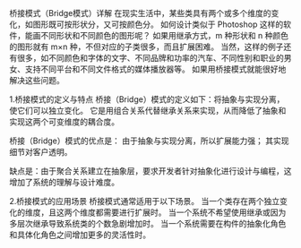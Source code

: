 桥接模式（Bridge模式）详解
在现实生活中，某些类具有两个或多个维度的变化，如图形既可按形状分，又可按颜色分。
如何设计类似于 Photoshop 这样的软件，能画不同形状和不同颜色的图形呢？
如果用继承方式，m 种形状和 n 种颜色的图形就有 m×n 种，不但对应的子类很多，而且扩展困难。
当然，这样的例子还有很多，如不同颜色和字体的文字、不同品牌和功率的汽车、不同性别和职业的男女、支持不同平台和不同文件格式的媒体播放器等。
如果用桥接模式就能很好地解决这些问题。

1.桥接模式的定义与特点
桥接（Bridge）模式的定义如下：将抽象与实现分离，使它们可以独立变化。
它是用组合关系代替继承关系来实现，从而降低了抽象和实现这两个可变维度的耦合度。

桥接（Bridge）模式的优点是：
由于抽象与实现分离，所以扩展能力强；
其实现细节对客户透明。

缺点是：由于聚合关系建立在抽象层，要求开发者针对抽象化进行设计与编程，这增加了系统的理解与设计难度。

2.桥接模式的应用场景
桥接模式通常适用于以下场景。
当一个类存在两个独立变化的维度，且这两个维度都需要进行扩展时。
当一个系统不希望使用继承或因为多层次继承导致系统类的个数急剧增加时。
当一个系统需要在构件的抽象化角色和具体化角色之间增加更多的灵活性时。